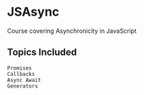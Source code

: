 # JSAsync
Course covering Asynchronicity in JavaScript

## Topics Included

```
Promises
Callbacks
Async Await
Generators
```
